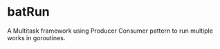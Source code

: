 # batRun
A Multitask framework using Producer Consumer pattern to run multiple works in goroutines.
